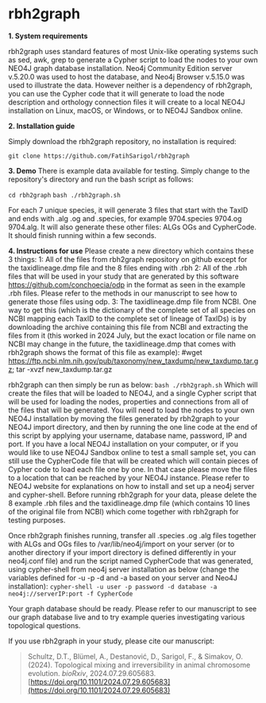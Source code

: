 # rbh2graph

**1. System requirements**

rbh2graph uses standard features of most Unix-like operating systems such as sed, awk, grep to generate a Cypher script to load the nodes to your own NEO4J graph database installation.
Neo4j Community Edition server v.5.20.0 was used to host the database, and Neo4j Browser v.5.15.0 was used to illustrate the data. However neither is a dependency of rbh2graph, you can use the Cypher code that it will generate to load the node description and orthology connection files it will create to a local NEO4J installation on Linux, macOS, or Windows, or to NEO4J Sandbox online.

**2. Installation guide**

Simply download the rbh2graph repository, no installation is required:

`git clone https://github.com/FatihSarigol/rbh2graph`

**3. Demo**
There is example data available for testing. Simply change to the repository's directory and run the bash script as follows:

`cd rbh2graph`
`bash ./rbh2graph.sh`

For each 7 unique species, it will generate 3 files that start with the TaxID and ends with .alg .og and .species, for example 9704.species 9704.og 9704.alg.
It will also generate these other files: ALGs OGs and CypherCode.
It should finish running within a few seconds.

**4. Instructions for use**
Please create a new directory which contains these 3 things:
1: All of the files from rbh2graph repository on github except for the taxidlineage.dmp file and the 8 files ending with .rbh
2: All of the .rbh files that will be used in your study that are generated by this software https://github.com/conchoecia/odp in the format as seen in the example .rbh files. Please refer to the methods in our manuscript to see how to generate those files using odp.
3: The taxidlineage.dmp file from NCBI. One way to get this (which is the dictionary of the complete set of all species on NCBI mapping each TaxID to the complete set of lineage of TaxIDs) is by downloading the archive containing this file from NCBI and extracting the files from it (this worked in 2024 July, but the exact location or file name on NCBI may change in the future, the taxidlineage.dmp that comes with rbh2graph shows the format of this file as example): #wget https://ftp.ncbi.nlm.nih.gov/pub/taxonomy/new_taxdump/new_taxdump.tar.gz; tar -xvzf new_taxdump.tar.gz

rbh2graph can then simply be run as below:
`bash ./rbh2graph.sh`
Which will create the files that will be loaded to NEO4J, and a single Cypher script that will be used for loading the nodes, properties and connections from all of the files that will be generated. You will need to load the nodes to your own NEO4J installation by moving the files generated by rbh2graph to your NEO4J import directory, and then by running the one line code at the end of this script by applying your username, database name, password, IP and port. If you have a local NEO4J installation on your computer, or if you would like to use NEO4J Sandbox online to test a small sample set, you can still use the CypherCode file that will be created which will contain pieces of Cypher code to load each file one by one. In that case please move the files to a location that can be reached by your NEO4J instance. Please refer to NEO4J website for explanations on how to install and set up a neo4j server and cypher-shell.
Before running rbh2graph for your data, please delete the 8 example .rbh files and the taxidlineage.dmp file (which contains 10 lines of the original file from NCBI) which come together with rbh2graph for testing purposes.

Once rbh2graph finishes running, transfer all .species .og .alg files together with ALGs and OGs files to /var/lib/neo4j/import on your server (or to another directory if your import directory is defined differently in your neo4j.conf file) and run the script named CypherCode that was generated, using cypher-shell from neo4j server installation as below (change the variables defined for -u -p -d and -a based on your server and Neo4J installation):
`cypher-shell -u user -p password -d database -a neo4j://serverIP:port -f CypherCode`

Your graph database should be ready.
Please refer to our manuscript to see our graph database live and to try example queries investigating various topological questions.


If you use rbh2graph in your study, please cite our manuscript:
> Schultz, D.T., Blümel, A., Destanović, D., Sarigol, F., & Simakov, O. (2024).
> Topological mixing and irreversibility in animal chromosome evolution.
> *bioRxiv*, 2024.07.29.605683. [https://doi.org/10.1101/2024.07.29.605683](https://doi.org/10.1101/2024.07.29.605683)
